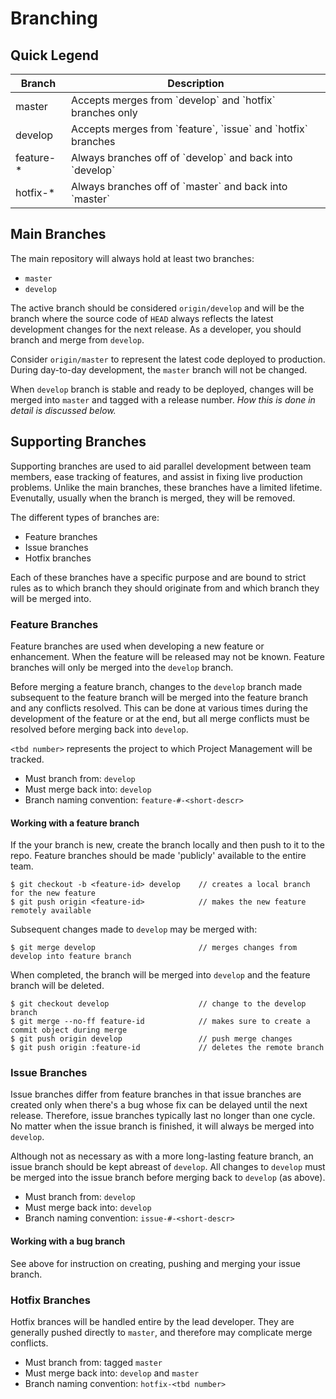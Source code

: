 # Branching

## Quick Legend

<table>
  <thead>
    <tr>
      <th>Branch</th>
      <th>Description</th>
    </tr>
  </thead>
  <tbody>
    <tr>
      <td>master</td>
      <td>Accepts merges from `develop` and `hotfix` branches only</td>
    </tr>
    <tr>
      <td>develop</td>
      <td>Accepts merges from `feature`, `issue` and `hotfix` branches</td>
    </tr>
    <tr>
      <td>feature-*</td>
      <td>Always branches off of `develop` and back into `develop`</td>
    </tr>
    <tr>
      <td>hotfix-*</td>
      <td>Always branches off of `master` and back into `master`</td>
    </tr>
  </tbody>
</table>

## Main Branches

The main repository will always hold at least two branches:

* `master`
* `develop`

The active branch should be considered `origin/develop` and will be the branch where the source code of `HEAD` always reflects the latest development changes for the next release. As a developer, you should branch and merge from `develop`.

Consider `origin/master` to represent the latest code deployed to production. During day-to-day development, the `master` branch will not be changed.

When `develop` branch is stable and ready to be deployed, changes will be merged into `master` and tagged with a release number. *How this is done in detail is discussed below.*

## Supporting Branches

Supporting branches are used to aid parallel development between team members, ease tracking of features, and assist in fixing live production problems. Unlike the main branches, these branches have a limited lifetime. Evenutally, usually when the branch is merged, they will be removed.

The different types of branches are:

* Feature branches
* Issue branches
* Hotfix branches

Each of these branches have a specific purpose and are bound to strict rules as to which branch they should originate from and which branch they will be merged into.

### Feature Branches

Feature branches are used when developing a new feature or enhancement. When the feature will be released may not be known. Feature branches will only be merged into the `develop` branch.

Before merging a feature branch, changes to the `develop` branch made subsequent to the feature branch will be merged into the feature branch and any conflicts resolved. This can be done at various times during the development of the feature or at the end, but all merge conflicts must be resolved before merging back into `develop`.

`<tbd number>` represents the project to which Project Management will be tracked.

* Must branch from: `develop`
* Must merge back into: `develop`
* Branch naming convention: `feature-#-<short-descr>`

#### Working with a feature branch

If the your branch is new, create the branch locally and then push to it to the repo. Feature branches should be made 'publicly' available to the entire team.

```
$ git checkout -b <feature-id> develop    // creates a local branch for the new feature
$ git push origin <feature-id>            // makes the new feature remotely available
```

Subsequent changes made to `develop` may be merged with:

```
$ git merge develop                       // merges changes from develop into feature branch
```

When completed, the branch will be merged into `develop` and the feature branch will be deleted.

```
$ git checkout develop                    // change to the develop branch  
$ git merge --no-ff feature-id            // makes sure to create a commit object during merge
$ git push origin develop                 // push merge changes
$ git push origin :feature-id             // deletes the remote branch
```

### Issue Branches

Issue branches differ from feature branches in that issue branches are created only when there's a bug whose fix can be delayed until the next release. Therefore, issue branches typically last no longer than one cycle. No matter when the issue branch is finished, it will always be merged into `develop`.

Although not as necessary as with a more long-lasting feature branch, an issue branch should be kept abreast of `develop`. All changes to `develop` must be merged into the issue branch before merging back to `develop` (as above).

* Must branch from: `develop`
* Must merge back into: `develop`
* Branch naming convention: `issue-#-<short-descr>`

#### Working with a bug branch

See above for instruction on creating, pushing and merging your issue branch.

### Hotfix Branches

Hotfix brances will be handled entire by the lead developer. They are generally pushed directly to `master`, and therefore may complicate merge conflicts.

* Must branch from: tagged `master`
* Must merge back into: `develop` and `master`
* Branch naming convention: `hotfix-<tbd number>`
